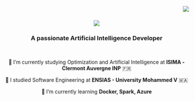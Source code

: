 <img align="right" src="https://visitor-badge.laobi.icu/badge?page_id=zacharyb02.zacharyb02" />

<h1 align="center">
    <img src="https://readme-typing-svg.herokuapp.com/?font=Righteous&size=35&center=true&vCenter=true&width=500&height=70&duration=4000&lines=Hi+There!+👋;+I'm+Zakaria!;" />
</h1>

<h3 align="center">A passionate Artificial Intelligence Developer</h3>

<br/>

<div align="center">

 🔭 I’m currently studying Optimization and Artificial Intelligence at **ISIMA - Clermont Auvergne INP** 🇫🇷
 
 🔭 I studied Software Engineering at **ENSIAS - University Mohammed V** 🇲🇦
 
 🌱 I’m currently learning **Docker, Spark, Azure**


<br/>
